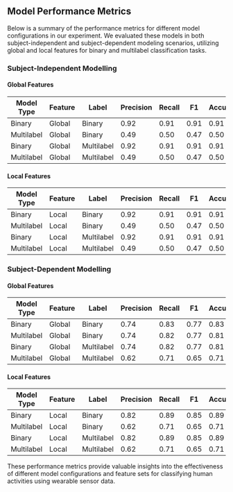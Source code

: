 ## Model Performance Metrics

Below is a summary of the performance metrics for different model configurations in our experiment. We evaluated these models in both subject-independent and subject-dependent modeling scenarios, utilizing global and local features for binary and multilabel classification tasks.

### Subject-Independent Modelling

#### Global Features

| Model Type | Feature | Label      | Precision | Recall | F1   | Accuracy |
| ---------- | ------- | ---------- | --------- | ------ | ---- | -------- |
| Binary     | Global  | Binary     | 0.92      | 0.91   | 0.91 | 0.91     |
| Multilabel | Global  | Binary     | 0.49      | 0.50   | 0.47 | 0.50     |
| Binary     | Global  | Multilabel | 0.92      | 0.91   | 0.91 | 0.91     |
| Multilabel | Global  | Multilabel | 0.49      | 0.50   | 0.47 | 0.50     |

#### Local Features

| Model Type | Feature | Label      | Precision | Recall | F1   | Accuracy |
| ---------- | ------- | ---------- | --------- | ------ | ---- | -------- |
| Binary     | Local   | Binary     | 0.92      | 0.91   | 0.91 | 0.91     |
| Multilabel | Local   | Binary     | 0.49      | 0.50   | 0.47 | 0.50     |
| Binary     | Local   | Multilabel | 0.92      | 0.91   | 0.91 | 0.91     |
| Multilabel | Local   | Multilabel | 0.49      | 0.50   | 0.47 | 0.50     |

### Subject-Dependent Modelling

#### Global Features

| Model Type | Feature | Label      | Precision | Recall | F1   | Accuracy |
| ---------- | ------- | ---------- | --------- | ------ | ---- | -------- |
| Binary     | Global  | Binary     | 0.74      | 0.83   | 0.77 | 0.83     |
| Multilabel | Global  | Binary     | 0.74      | 0.82   | 0.77 | 0.81     |
| Binary     | Global  | Multilabel | 0.74      | 0.82   | 0.77 | 0.81     |
| Multilabel | Global  | Multilabel | 0.62      | 0.71   | 0.65 | 0.71     |

#### Local Features

| Model Type | Feature | Label      | Precision | Recall | F1   | Accuracy |
| ---------- | ------- | ---------- | --------- | ------ | ---- | -------- |
| Binary     | Local   | Binary     | 0.82      | 0.89   | 0.85 | 0.89     |
| Multilabel | Local   | Binary     | 0.62      | 0.71   | 0.65 | 0.71     |
| Binary     | Local   | Multilabel | 0.82      | 0.89   | 0.85 | 0.89     |
| Multilabel | Local   | Multilabel | 0.62      | 0.71   | 0.65 | 0.71     |

These performance metrics provide valuable insights into the effectiveness of different model configurations and feature sets for classifying human activities using wearable sensor data.
